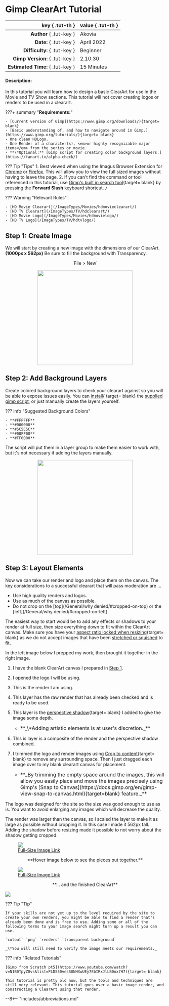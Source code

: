 # **Gimp ClearArt Tutorial**

<div class="tut-table" markdown>

| key                  { .tut-th } | value                 { .tut-th } |
| -------------------------------: | :-------------------------------- |
| **Author**          { .tut-key } | Akovia                            |
| **Date:**           { .tut-key } | April 2022                        |
| **Difficulty:**     { .tut-key } | Beginner                          |
| **Gimp Version:**   { .tut-key } | 2.10.30                           |
| **Estimated Time:** { .tut-key } | 15 Minutes                        |

</div>

#### Description:

In this tutorial you will learn how to design a basic ClearArt for use in the Movie and TV Show sections. This tutorial will not cover creating logos or renders to be used in a clearart.

???+ summary "**Requirements:**"

    - [Current version of Gimp](https://www.gimp.org/downloads/){target= blank}
    - [Basic understanding of, and how to navigate around in Gimp.](https://www.gimp.org/tutorials/){target= blank}
    - One clean HDLogo.
    - One Render of a character(s), <em>or highly recognizable major items</em> from the series or movie.
    - **\*Optional:** [Gimp script for creating color background layers.](https://fanart.tv/alpha-check/)

??? Tip "Tips"
    1. Best viewed when using the Imagus Browser Extension for [Chrome](https://chrome.google.com/webstore/detail/imagus/immpkjjlgappgfkkfieppnmlhakdmaab?hl=en) or [Firefox](https://addons.mozilla.org/en-US/firefox/addon/imagus/). This will allow you to view the full sized images without having to leave the page.
    2. If you can't find the command or tool referenced in this tutorial, use [Gimp's built in search tool](https://www.gimp.org/release-notes/gimp-2.10.html#search-system){target= blank} by pressing the **Forward Slash** keyboard shortcut. **`/`**

??? Warning "Relevant Rules"
    
    - [HD Movie Clearart](/ImageTypes/Movies/hdmovieclearart/)
    - [HD TV Clearart](/ImageTypes/TV/hdclearart/)
    - [HD Movie Logo](/ImageTypes/Movies/hdmovielogo/)
    - [HD TV Logo](/ImageTypes/TV/hdtvlogo/)

## **Step 1:** Create Image

We will start by creating a new image with the dimensions of our ClearArt. **(1000px x 562px)** Be sure to fill the background with Transparency.

<p style="text-align:center;" markdown > `File > New` </p>

<p class="center-image" style="text-align:center;" ><img id='tut-image' width="300" style="border-radius;.5em;margin:auto;" src="../../../assets/images/tutorial-assets/gimp-clearart-create-new-image.jpg"/></p>


## **Step 2:** Add Background Layers

Create colored background layers to check your clearart against so you will be able to expose issues easily. You can [install](https://docs.gimp.org/en/install-script-fu.html){ target= blank} the [supplied gimp script](https://fanart.tv/alpha-check/), or just manually create the layers yourself.

??? info "Suggested Background Colors"

    - **#FFFFFF**
    - **#000000**
    - **#5C5C5C**
    - **#00FF00**
    - **#FF0000** 
  
The script will put them in a layer group to make them easier to work with, but it's not necessary if adding the layers manually.

<p class="center-image" style="text-align:center;" ><img id='tut-image' width="300" style="border-radius;.5em;margin:auto;" src="../../../assets/images/tutorial-assets/gimp-clearart-add-background-layers.jpg"/></p>

## **Step 3:** Layout Elements

Now we can take our render and logo and place them on the canvas. The key considerations to a successful clearart that will pass moderation are ...

- Use high quality renders and logos.
- Use as much of the canvas as possible.
- Do not crop on the [top](/General/why denied/#cropped-on-top) or the [left](/General/why denied/#cropped-on-left).

The easiest way to start would be to add any effects or shadows to your render at full size, then size everything down to fit within the ClearArt canvas. Make sure you have your [aspect ratio locked when resizing](https://www.gimp.org/tutorials/GIMP_Quickies/#changing-the-size-dimensions-of-an-image-scale){target= blank} as we do not accept images that have been [stretched or squished](/General/why%20denied/#aspect-ratio) to fit.

In the left image below I prepped my work, then brought it together in the right image.

1. I have the blank ClearArt canvas I prepared in [Step 1](#step-1-create-image).
2. I opened the logo I will be using.
3. This is the render I am using.
4. This layer has the raw render that has already been checked and is ready to be used.
5. This layer is the [perspective shadow](https://docs.gimp.org/2.10/en/script-fu-perspective-shadow.html){target= blank} I added to give the image some depth.

    - <div style="font-size:medium;"> **_\*Adding artistic elements is at user's discretion._**</div>
   
6. This is layer is a composite of the render and the perspective shadow combined.
7. I trimmed the logo and render images using [Crop to content](https://docs.gimp.org/en/gimp-image-crop.html){target= blank} to remove any surrounding space. Then I just dragged each image over to my blank clearart canvas for placement. 
 
    - <div style="font-size:medium;">  **_By trimming the empty space around the images, this will allow you easily place and move the images precisely using Gimp's [Snap to Canvas](https://docs.gimp.org/en/gimp-view-snap-to-canvas.html){target=blank} feature._**</div>

The logo was designed for the site so the size was good enough to use as is. You want to avoid enlarging any images which will decrease the quality.

The render was larger than the canvas, so I scaled the layer to make it as large as possible without cropping it. In this case I made it 562px tall. Adding the shadow before resizing made it possible to not worry about the shadow getting cropped.

<figure><img id='tut-image' style="border-radius;.5em;margin:auto;" src="../../../assets/images/tutorial-assets/gimp-clearart-prep-render-2-layout.jpg" onclick='"window.open(http://localhost:8000/assets/images/tutorial-assets/gimp-clearart-prep-render-2-layout.jpg)"'/><figcaption><a href="../../../assets/images/tutorial-assets/gimp-clearart-prep-render-2-layout.jpg">Full-Size Image Link</a></figcaption></figure>

<p style="text-align:center;" markdown > **Hover image below to see the pieces put together.** </p>

<figure><img class="center-image" style="border-radius;.5em;" src="../../../assets/images/tutorial-assets/gimp-clearart-crop-n-drag.jpg" onmouseover="this.src='../../../assets/images/tutorial-assets/gimp-clearart-crop-n-drag.gif'" onmouseout="this.src='../../../assets/images/tutorial-assets/gimp-clearart-crop-n-drag.jpg'"/><figcaption><a href="../../../assets/images/tutorial-assets/gimp-clearart-crop-n-drag.gif">Full-Size Image Link</a></figcaption></figure>

<p style="text-align:center;" markdown > **... and the finished ClearArt** </p>

<img class="center-image" style="border-radius;.5em;" src="../../../assets/images/tutorial-assets/gimp-clearart-tutorial-finished.jpg" onmouseover="this.src='../../../assets/images/tutorial-assets/gimp-clearart-tutorial-finished-border.jpg'" onmouseout="this.src='../../../assets/images/tutorial-assets/gimp-clearart-tutorial-finished.jpg'"/>

??? Tip "Tip"

    If your skills are not yet up to the level required by the site to create your own renders, you might be able to find a render that's already been done and is free to use. Adding some or all of the following terms to your image search might turn up a result you can use.
    
    `cutout` `png` `renders` `transparent background`

    _\*You will still need to verify the image meets our requirements._

??? info "Related Tutorials"

    [Gimp from Scratch pt5](https://www.youtube.com/watch?v=N1B0TpyZ0vs&list=PLDS30vesSUNHXwUEy7EbIRxJlLB0ox7H7){target= blank}

    This tutorial is pretty old now, but the tools and techniques are still very relevant. This tutorial goes over a basic image render, and constructing a ClearArt using that render.


--8<-- "includes/abbreviations.md"


